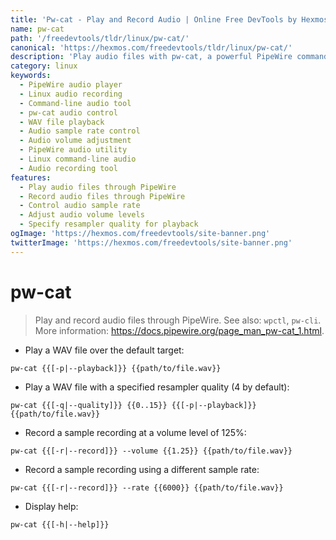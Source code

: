 ```yaml
---
title: 'Pw-cat - Play and Record Audio | Online Free DevTools by Hexmos'
name: pw-cat
path: '/freedevtools/tldr/linux/pw-cat/'
canonical: 'https://hexmos.com/freedevtools/tldr/linux/pw-cat/'
description: 'Play audio files with pw-cat, a powerful PipeWire command-line tool. Control audio playback and recording on Linux systems with ease. Free online tool, no registration required.'
category: linux
keywords:
  - PipeWire audio player
  - Linux audio recording
  - Command-line audio tool
  - pw-cat audio control
  - WAV file playback
  - Audio sample rate control
  - Audio volume adjustment
  - PipeWire audio utility
  - Linux command-line audio
  - Audio recording tool
features:
  - Play audio files through PipeWire
  - Record audio files through PipeWire
  - Control audio sample rate
  - Adjust audio volume levels
  - Specify resampler quality for playback
ogImage: 'https://hexmos.com/freedevtools/site-banner.png'
twitterImage: 'https://hexmos.com/freedevtools/site-banner.png'
---
```


# pw-cat

> Play and record audio files through PipeWire.
> See also: `wpctl`, `pw-cli`.
> More information: <https://docs.pipewire.org/page_man_pw-cat_1.html>.

- Play a WAV file over the default target:

`pw-cat {{[-p|--playback]}} {{path/to/file.wav}}`

- Play a WAV file with a specified resampler quality (4 by default):

`pw-cat {{[-q|--quality]}} {{0..15}} {{[-p|--playback]}} {{path/to/file.wav}}`

- Record a sample recording at a volume level of 125%:

`pw-cat {{[-r|--record]}} --volume {{1.25}} {{path/to/file.wav}}`

- Record a sample recording using a different sample rate:

`pw-cat {{[-r|--record]}} --rate {{6000}} {{path/to/file.wav}}`

- Display help:

`pw-cat {{[-h|--help]}}`

